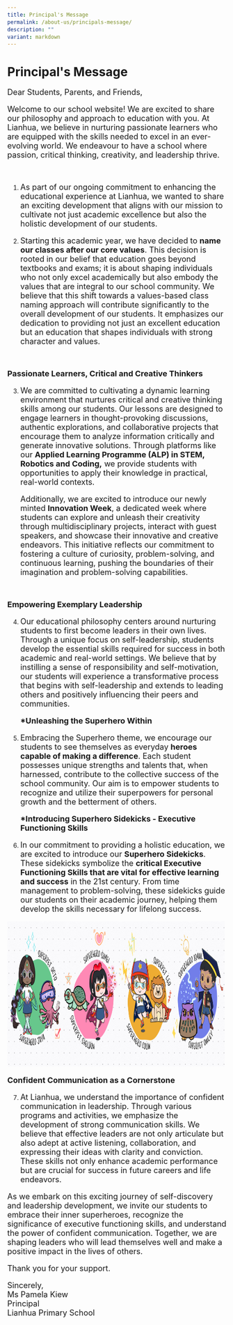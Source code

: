 ```yaml
---
title: Principal's Message
permalink: /about-us/principals-message/
description: ""
variant: markdown
---
```

# Principal's Message

<style>
p {
  font-size: 18px;
}
	
</style>
	
Dear Students, Parents, and Friends,

<p>Welcome to our school website! We are excited to share our philosophy and approach to education with you. At Lianhua, we believe in nurturing passionate learners who are equipped with the skills needed to excel in an ever-evolving world. We endeavour to have a school where passion, critical thinking, creativity, and leadership thrive.</p>

<br>

<ol start="1" style="PADDING-LEFT: 30px">
		<li><p>As part of our ongoing commitment to enhancing the educational experience at Lianhua, we wanted to share an exciting development that aligns with our mission to cultivate not just academic excellence but also the holistic development of our students.</p></li>
</ol>

<ol start="2" style="PADDING-LEFT: 30px">
  <li><p>Starting this academic year, we have decided to <strong>name our classes after our core values</strong>. This decision is rooted in our belief that education goes beyond textbooks and exams; it is about shaping individuals who not only excel academically but also embody the values that are integral to our school community. We believe that this shift towards a values-based class naming approach will contribute significantly to the overall development of our students. It emphasizes our dedication to providing not just an excellent education but an education that shapes individuals with strong character and values.</p></li>
</ol>
<br>

<p><strong>Passionate Learners, Critical and Creative Thinkers</strong></p>
<ol start="3" style="PADDING-LEFT: 30px">
	<li><p>We are committed to cultivating a dynamic learning environment that nurtures critical and creative thinking skills among our students. Our lessons are designed to engage learners in thought-provoking discussions, authentic explorations, and collaborative projects that encourage them to analyze information critically and generate innovative solutions. Through platforms like our <strong>Applied Learning Programme (ALP) in STEM, Robotics and Coding,</strong> we provide students with opportunities to apply their knowledge in practical, real-world contexts. </p></li>
	
<p>Additionally, we are excited to introduce our newly minted <strong>Innovation Week</strong>, a dedicated week where students can explore and unleash their creativity through multidisciplinary projects, interact with guest speakers, and showcase their innovative and creative endeavors. This initiative reflects our commitment to fostering a culture of curiosity, problem-solving, and continuous learning, pushing the boundaries of their imagination and problem-solving capabilities.</p>	
</ol>
<br>

<p><strong>Empowering Exemplary Leadership</strong></p>	
<ol start="4" style="PADDING-LEFT: 30px">
	<li><p>Our educational philosophy centers around nurturing students to first become leaders in their own lives. Through a unique focus on self-leadership, students develop the essential skills required for success in both academic and real-world settings. We believe that by instilling a sense of responsibility and self-motivation, our students will experience a transformative process that begins with self-leadership and extends to leading others and positively influencing their peers and communities. </p></li>
 

<p><strong>*Unleashing the Superhero Within</strong></p>
	<li><p>Embracing the Superhero theme, we encourage our students to see themselves as everyday <strong>heroes capable of making a difference</strong>. Each student possesses unique strengths and talents that, when harnessed, contribute to the collective success of the school community. Our aim is to empower students to recognize and utilize their superpowers for personal growth and the betterment of others.</p></li>
	
<p><strong>*Introducing Superhero Sidekicks - Executive Functioning Skills</strong></p>
	<li><p>In our commitment to providing a holistic education, we are excited to introduce our <strong>Superhero Sidekicks</strong>. These sidekicks symbolize the <strong>critical Executive Functioning Skills that are vital for effective learning and success</strong> in the 21st century. From time management to problem-solving, these sidekicks guide our students on their academic journey, helping them develop the skills necessary for lifelong success.</p></li>
</ol> 

<img height="333" width="500" src="/images/About%20us/superhero_superpets_simple.png">

<p><strong>Confident Communication as a Cornerstone</strong></p>	
<ol start="7" style="PADDING-LEFT: 30px">
	<li><p>At Lianhua, we understand the importance of confident communication in leadership. Through various programs and activities, we emphasize the development of strong communication skills. We believe that effective leaders are not only articulate but also adept at active listening, collaboration, and expressing their ideas with clarity and conviction. These skills not only enhance academic performance but are crucial for success in future careers and life endeavors.</p></li>
</ol>
	
<p>As we embark on this exciting journey of self-discovery and leadership development, we invite our students to embrace their inner superheroes, recognize the significance of executive functioning skills, and understand the power of confident communication. Together, we are shaping leaders who will lead themselves well and make a positive impact in the lives of others.</p>
	
<p>Thank you for your support.</p>

<p>Sincerely, <br>
Ms Pamela Kiew<br>
Principal<br>
Lianhua Primary School
</p>


